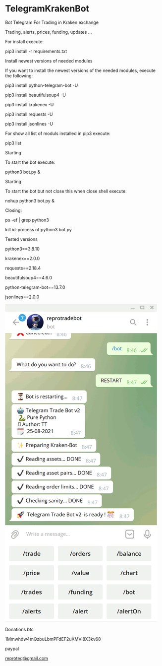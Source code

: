# TelegramKrakenBot

Bot Telegram For Trading in Kraken exchange

Trading, alerts, prices, funding, updates ...

For install execute:

pip3 install -r requirements.txt


Install newest versions of needed modules

If you want to install the newest versions of the needed modules, execute the following:

pip3 install python-telegram-bot -U

pip3 install beautifulsoup4 -U

pip3 install krakenex -U

pip3 install requests -U

pip3 install jsonlines -U

For show all list of moduls installed in pip3 execute:

pip3 list





Starting

To start the bot execute:

python3 bot.py &



Starting

To start the bot but not close this when close shell execute:

nohup python3 bot.py &


Closing:

ps -ef | grep python3

kill id-process of python3 bot.py


Tested versions

python3==3.8.10

krakenex==2.0.0

requests==2.18.4

beautifulsoup4==4.6.0

python-telegram-bot==13.7.0

jsonlines==2.0.0




![alt tag](https://github.com/reproteq/TelegramKrakenBot/blob/main/TelegramKrakenBot.gif) 





Donations btc

1Mmwhdw4mQzbuLbmPFdEF2uXMVi8X3kv68

paypal 

reproteq@gmail.com


